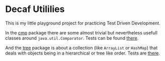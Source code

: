# Decaf Utililies

This is my little playground project for practicing Test Driven Development.

In the [cmp](src/main/java/com/bensler/decaf/util/cmp) package there are some almost trivial but nevertheless usefull classes around `java.util.Comparator`. Tests can be found [there](src/test/java/com/bensler/decaf/util/cmp).

And the [tree](src/main/java/com/bensler/decaf/util/tree) package is about a collection (like `ArrayList` or `HashMap`) that deals with objects being in a hierarchical or tree like order. Tests are [there](src/test/java/com/bensler/decaf/util/tree).
